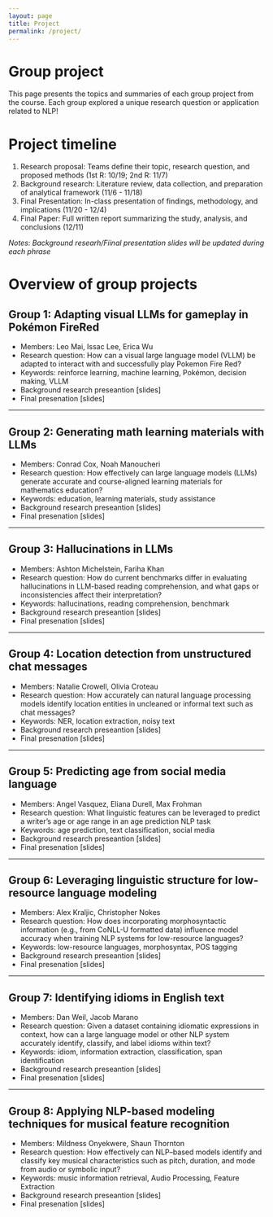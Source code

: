 ```yaml
---
layout: page
title: Project
permalink: /project/
---
```


# Group project

This page presents the topics and summaries of each group project from the course. Each group explored a unique research question or application related to NLP!

# Project timeline

1. Research proposal: Teams define their topic, research question, and proposed methods (1st R: 10/19; 2nd R: 11/7)   
2. Background research: Literature review, data collection, and preparation of analytical framework (11/6 - 11/18) 
3. Final Presentation: In-class presentation of findings, methodology, and implications (11/20 - 12/4)
4. Final Paper: Full written report summarizing the study, analysis, and conclusions (12/11)

*Notes*: *Background researh/Fiinal presentation slides will be updated during each phrase*

# Overview of group projects

## Group 1: Adapting visual LLMs for gameplay in Pokémon FireRed

- Members: Leo Mai, Issac Lee, Erica Wu
- Research question: How can a visual large language model (VLLM) be adapted to interact with and successfully play Pokemon Fire Red?
- Keywords: reinforce learning, machine learning, Pokémon, decision making, VLLM
- Background research preseantion [slides]
- Final presenation [slides]

----

## Group 2: Generating math learning materials with LLMs

- Members: Conrad Cox, Noah Manoucheri
- Research question: How effectively can large language models (LLMs) generate accurate and course-aligned learning materials for mathematics education?
- Keywords: education, learning materials, study assistance
- Background research preseantion [slides]
- Final presenation [slides]

----

## Group 3: Hallucinations in LLMs

- Members: Ashton Michelstein, Fariha Khan
- Research question: How do current benchmarks differ in evaluating hallucinations in LLM-based reading comprehension, and what gaps or inconsistencies affect their interpretation?
- Keywords: hallucinations, reading comprehension, benchmark
- Background research preseantion [slides]
- Final presenation [slides]

---

## Group 4: Location detection from unstructured chat messages
- Members: Natalie Crowell, Olivia Croteau
- Research question: How accurately can natural language processing models identify location entities in uncleaned or informal text such as chat messages?
- Keywords: NER, location extraction, noisy text
- Background research preseantion [slides]
- Final presenation [slides]

---

## Group 5: Predicting age from social media language
- Members: Angel Vasquez, Eliana Durell, Max Frohman 
- Research question: What linguistic features can be leveraged to predict a writer’s age or age range in an age prediction NLP task
- Keywords: age prediction, text classification, social media
- Background research preseantion [slides]
- Final presenation [slides]

---

## Group 6: Leveraging linguistic structure for low-resource language modeling
- Members: Alex Kraljic, Christopher Nokes
- Research question: How does incorporating morphosyntactic information (e.g., from CoNLL-U formatted data) influence model accuracy when training NLP systems for low-resource languages?
- Keywords: low-resource languages, morphosyntax, POS tagging
- Background research preseantion [slides]
- Final presenation [slides]

---

## Group 7: Identifying idioms in English text
- Members: Dan Weil, Jacob Marano
- Research question: Given a dataset containing idiomatic expressions in context, how can a large language model or other NLP system accurately identify, classify, and label idioms within text?
- Keywords: idiom, information extraction, classification, span identification
- Background research preseantion [slides]
- Final presenation [slides]

---

## Group 8: Applying NLP-based modeling techniques for musical feature recognition
- Members: Mildness Onyekwere, Shaun Thornton
- Research question: How effectively can NLP–based models identify and classify key musical characteristics such as pitch, duration, and mode from audio or symbolic input?
- Keywords: music information retrieval, Audio Processing, Feature Extraction
- Background research preseantion [slides]
- Final presenation [slides]